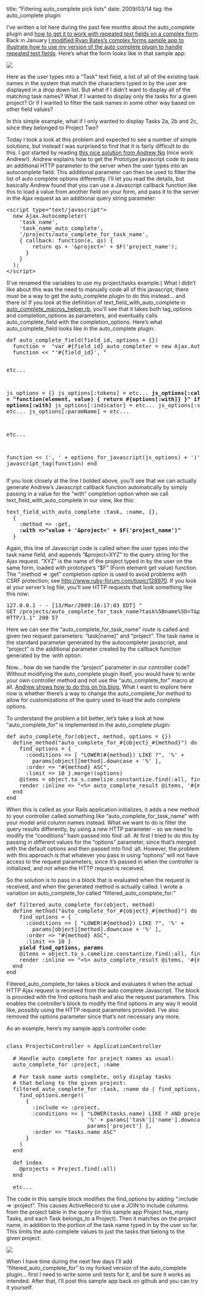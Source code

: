 title: "Filtering auto_complete pick lists"
date: 2009/03/14
tag: the auto_complete plugin

<p>I&rsquo;ve written a lot here during the past few months about the auto_complete plugin and <a href="https://patshaughnessy.net/2009/1/30/repeated_auto_complete-changes-merged-into-auto_complete">how to get it to work with repeated text fields on a complex form</a>. Back in January <a href="https://patshaughnessy.net/2009/1/30/sample-app-for-auto-complete-on-a-complex-form">I modified Ryan Bates&rsquo;s complex forms sample app to illustrate how to use my version of the auto complete plugin to handle repeated text fields</a>. Here&rsquo;s what the form looks like in that sample app:</p>
<p><img src="https://patshaughnessy.net/assets/2009/3/14/unfiltered.png"></p>
<p>Here as the user types into a &ldquo;Task&rdquo; text field, a list of all of the existing task names in the system that match the characters typed in by the user are displayed in a drop down list. But what if I didn&rsquo;t want to display all of the matching task names? What if I wanted to display only the tasks for a given project? Or if I wanted to filter the task names in some other way based on other field values?</p>
<p>In this simple example, what if I only wanted to display Tasks 2a, 2b and 2c, since they belonged to Project Two?</p>
<p>Today I took a look at this problem and expected to see a number of simple solutions, but instead I was surprised to find that it is fairly difficult to do this. I got started by reading <a href="http://blog.andrewng.com/2008/09/08/autocomplete-with-multiple-related-form-fields-in-rails">this nice solution from Andrew Ng</a> (nice work Andrew!). Andrew explains how to get the Prototype javascript code to pass an additional HTTP parameter to the server when the user types into an autocomplete field. This additional parameter can then be used to filter the list of auto complete options differently. I&rsquo;ll let you read the details, but basically Andrew found that you can use a Javascript callback function like this to load a value from another field on your form, and pass it to the server in the Ajax request as an additional query string parameter:</p>
<pre>&lt;script type=&quot;text/javascript&quot;&gt;
  new Ajax.Autocompleter(
    &#x27;task_name&#x27;, 
    &#x27;task_name_auto_complete&#x27;, 
    &#x27;/projects/auto_complete_for_task_name&#x27;, 
    { callback: function(e, qs) {
        return qs + &#x27;&amp;project=&#x27; + $F(&#x27;project_name&#x27;);
      }
    }
  );
&lt;/script&gt;</pre>
<p>(I&rsquo;ve renamed the variables to use my project/tasks example.) What I didn&rsquo;t like about this was the need to manually code all of this javascript; there must be a way to get the auto_complete plugin to do this instead&hellip; and there is! If you look at the definition of text_field_with_auto_complete in <a href="http://github.com/patshaughnessy/auto_complete/blob/0814a25a754a235c5cf6f7a258fa405059a5ca6f/lib/auto_complete_macros_helper.rb">auto_complete_macros_helper.rb</a>, you&rsquo;ll see that it takes both tag_options and completion_options as parameters, and eventually calls auto_complete_field with the completion_options. Here&rsquo;s what auto_complete_field looks like in the auto_complete plugin:</p>
<pre>def auto_complete_field(field_id, options = {})
  function =  &quot;var #{field_id}_auto_completer = new Ajax.Autocompleter(&quot;
  function &lt;&lt; &quot;&#x27;#{field_id}&#x27;, &quot;

etc...

  js_options = {}
  js_options[:tokens] = etc...
  <b>js_options[:callback]   =
    &quot;function(element, value) { return #{options[:with]} }&quot; if options[:with]</b>
  js_options[:indicator]  = etc...
  js_options[:select]     = etc...
  js_options[:paramName]  = etc...

etc...

  function &lt;&lt; (&#x27;, &#x27; + options_for_javascript(js_options) + &#x27;)&#x27;)
  javascript_tag(function)
end</pre>
<p>If you look closely at the line I bolded above, you&rsquo;ll see that we can actually generate Andrew&rsquo;s Javascript callback function automatically by simply passing in a value for the &ldquo;with&rdquo; completion option when we call text_field_with_auto_complete in our view, like this:</p>
<pre>text_field_with_auto_complete :task, :name, {},
  {
    :method =&gt; :get,
    <b>:with =&gt;&quot;value + &#x27;&amp;project=&#x27; + $F(&#x27;project_name&#x27;)&quot;</b>
  }</pre>
<p>Again, this line of Javascript code is called when the user types into the task name field, and appends &ldquo;&amp;project=XYZ&rdquo; to the query string for the Ajax request. &ldquo;XYZ&rdquo; is the name of the project typed in by the user on the same form, loaded with prototype&rsquo;s &ldquo;$F&rdquo; (Form element get value) function. The &ldquo;:method =&gt; :get&rdquo; completion option is used to avoid problems with CSRF protection; see <a href="http://www.ruby-forum.com/topic/128970">http://www.ruby-forum.com/topic/128970</a>. If you look at your server&rsquo;s log file, you&rsquo;ll see HTTP requests that look something like this now:</p>
<pre>127.0.0.1 - - [13/Mar/2009:16:17:03 EDT] &quot;
GET /projects/auto_complete_for_task_name?task%5Bname%5D=T&amp;project=Project%20Two
HTTP/1.1&quot; 200 57</pre>
<p>Here we can see the &ldquo;auto_complete_for_task_name&rdquo; route is called and given two request parameters: &ldquo;task[name]&rdquo; and &ldquo;project&rdquo;. The task name is the standard parameter generated by the autocompleter javascript, and &ldquo;project&rdquo; is the additional parameter created by the callback function generated by the :with option.</p>
<p>Now&hellip; how do we handle the &ldquo;project&rdquo; parameter in our controller code? Without modifying the auto_complete plugin itself, you would have to write your own controller method and not use the &ldquo;auto_complete_for&rdquo; macro at all. <a href="http://blog.andrewng.com/2008/09/08/autocomplete-with-multiple-related-form-fields-in-rails">Andrew shows how to do this on his blog.</a> What I want to explore here now is whether there&rsquo;s a way to change the auto_complete_for method to allow for customizations of the query used to load the auto complete options.</p>
<p>To understand the problem a bit better, let&rsquo;s take a look at how &ldquo;auto_complete_for&rdquo; is implemented in the auto_complete plugin:</p>
<pre>def auto_complete_for(object, method, options = {})
  define_method(&quot;auto_complete_for_#{object}_#{method}&quot;) do
    find_options = { 
      :conditions =&gt; [ &quot;LOWER(#{method}) LIKE ?&quot;, &#x27;%&#x27; +
        params[object][method].downcase + &#x27;%&#x27; ], 
      :order =&gt; &quot;#{method} ASC&quot;,
      :limit =&gt; 10 }.merge!(options)
    @items = object.to_s.camelize.constantize.find(:all, find_options)
    render :inline =&gt; &quot;&lt;%= auto_complete_result @items, &#x27;#{method}&#x27; %&gt;&quot;
  end	
end</pre>
<p>When this is called as your Rails application initializes, it adds a new method to your controller called something like &ldquo;auto_complete_for_task_name&rdquo; with your model and column names instead. What we want to do is filter the query results differently, by using a new HTTP parameter &ndash; so we need to modify the &ldquo;conditions&rdquo; hash passed into find :all. At first I tried to do this by passing in different values for the &ldquo;options&rdquo; parameter, since that&rsquo;s merged with the default options and then passed into find :all. However, the problem with this approach is that whatever you pass in using &ldquo;options&rdquo; will not have access to the request parameters, since it&rsquo;s passed in when the controller is initialized, and not when the HTTP request is received.</p>
<p>So the solution is to pass in a block that is evaluated when the request is received, and when the generated method is actually called. I wrote a variation on auto_complete_for called &ldquo;filtered_auto_complete_for:&rdquo;</p>
<pre>def filtered_auto_complete_for(object, method)
  define_method(&quot;auto_complete_for_#{object}_#{method}&quot;) do
    find_options = { 
      :conditions =&gt; [ &quot;LOWER(#{method}) LIKE ?&quot;, &#x27;%&#x27; +
        params[object][method].downcase + &#x27;%&#x27; ], 
      :order =&gt; &quot;#{method} ASC&quot;,
      :limit =&gt; 10 }
    <b>yield find_options, params</b>
    @items = object.to_s.camelize.constantize.find(:all, find_options)
    render :inline =&gt; &quot;&lt;%= auto_complete_result @items, &#x27;#{method}&#x27; %&gt;&quot;
  end
end</pre>
<p>Filtered_auto_complete_for takes a block and evaluates it when the actual HTTP Ajax request is received from the auto complete Javascript. The block is provided with the find options hash and also the request parameters. This enables the controller&rsquo;s block to modify the find options in any way it would like, possibly using the HTTP request parameters provided. I&rsquo;ve also removed the options parameter since that&rsquo;s not necessary any more.</p>
<p>As an example, here&rsquo;s my sample app&rsquo;s controller code:</p>

<pre type="ruby">

class ProjectsController < ApplicationController

  # Handle auto complete for project names as usual:
  auto_complete_for :project, :name

  # For task name auto complete, only display tasks
  # that belong to the given project: 
  filtered_auto_complete_for :task, :name do | find_options, params|
    find_options.merge!(
      {
        :include => :project,
        :conditions => [ "LOWER(tasks.name) LIKE ? AND projects.name = ?",
                         '%' + params['task']['name'].downcase + '%',
                         params['project'] ],
        :order => "tasks.name ASC"
      }
    )
  end

  def index
    @projects = Project.find(:all)
  end

  etc...</pre>
<p>The code in this sample block modifies the find_options by adding &ldquo;:include =&gt; :project&rdquo;. This causes ActiveRecord to use a JOIN to include columns from the project table in the query (in this sample app Project has_many Tasks, and each Task belongs_to a Project). Then it matches on the project name, in addition to the portion of the task name typed in by the user so far. This limits the auto complete values to just the tasks that belong to the given project:</p>
<p><img src="https://patshaughnessy.net/assets/2009/3/14/filtered.png"></p>
<p>When I have time during the next few days I&rsquo;ll add &ldquo;filtered_auto_complete_for&rdquo; to my forked version of the auto_complete plugin&hellip; first I need to write some unit tests for it, and be sure it works as intended.  After that, I&rsquo;ll post this sample app back on github and you can try it yourself.</p>
